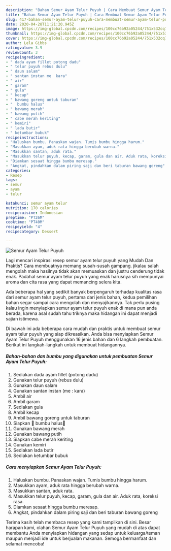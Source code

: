 ```yaml
---
description: "Bahan Semur Ayam Telur Puyuh | Cara Membuat Semur Ayam Telur Puyuh Yang Mudah Dan Praktis"
title: "Bahan Semur Ayam Telur Puyuh | Cara Membuat Semur Ayam Telur Puyuh Yang Mudah Dan Praktis"
slug: 417-bahan-semur-ayam-telur-puyuh-cara-membuat-semur-ayam-telur-puyuh-yang-mudah-dan-praktis
date: 2020-04-28T11:21:20.945Z
image: https://img-global.cpcdn.com/recipes/100cc76b92a05244/751x532cq70/semur-ayam-telur-puyuh-foto-resep-utama.jpg
thumbnail: https://img-global.cpcdn.com/recipes/100cc76b92a05244/751x532cq70/semur-ayam-telur-puyuh-foto-resep-utama.jpg
cover: https://img-global.cpcdn.com/recipes/100cc76b92a05244/751x532cq70/semur-ayam-telur-puyuh-foto-resep-utama.jpg
author: Lela Gibbs
ratingvalue: 3.9
reviewcount: 3
recipeingredient:
- " dada ayam fillet potong dadu"
- " telur puyuh rebus dulu"
- " daun salam"
- " santan instan me  kara"
- " air"
- " garam"
- " gula"
- " kecap"
- " bawang goreng untuk taburan"
- "  bumbu halus"
- " bawang merah"
- " bawang putih"
- " cabe merah keriting"
- " kemiri"
- " lada butir"
- " ketumbar bubuk"
recipeinstructions:
- "Haluskan bumbu. Panaskan wajan. Tumis bumbu hingga harum."
- "Masukkan ayam, aduk rata hingga berubah warna."
- "Masukkan santan, aduk rata."
- "Masukkan telur puyuh, kecap, garam, gula dan air. Aduk rata, koreksi rasa."
- "Diamkan sesaat hingga bumbu meresap."
- "Angkat, pindahkan dalam piring saji dan beri taburan bawang goreng"
categories:
- Resep
tags:
- semur
- ayam
- telur

katakunci: semur ayam telur 
nutrition: 170 calories
recipecuisine: Indonesian
preptime: "PT26M"
cooktime: "PT40M"
recipeyield: "4"
recipecategory: Dessert

---
```



![Semur Ayam Telur Puyuh](https://img-global.cpcdn.com/recipes/100cc76b92a05244/751x532cq70/semur-ayam-telur-puyuh-foto-resep-utama.jpg)

Lagi mencari inspirasi resep semur ayam telur puyuh yang Mudah Dan Praktis? Cara membuatnya memang susah-susah gampang. jikalau salah mengolah maka hasilnya tidak akan memuaskan dan justru cenderung tidak enak. Padahal semur ayam telur puyuh yang enak harusnya sih mempunyai aroma dan cita rasa yang dapat memancing selera kita.



Ada beberapa hal yang sedikit banyak berpengaruh terhadap kualitas rasa dari semur ayam telur puyuh, pertama dari jenis bahan, kedua pemilihan bahan segar sampai cara mengolah dan menyajikannya. Tak perlu pusing kalau ingin menyiapkan semur ayam telur puyuh enak di mana pun anda berada, karena asal sudah tahu triknya maka hidangan ini dapat menjadi sajian istimewa.


Di bawah ini ada beberapa cara mudah dan praktis untuk membuat semur ayam telur puyuh yang siap dikreasikan. Anda bisa menyiapkan Semur Ayam Telur Puyuh menggunakan 16 jenis bahan dan 6 langkah pembuatan. Berikut ini langkah-langkah untuk membuat hidangannya.

<!--inarticleads1-->

##### Bahan-bahan dan bumbu yang digunakan untuk pembuatan Semur Ayam Telur Puyuh:

1. Sediakan  dada ayam fillet (potong dadu)
1. Gunakan  telur puyuh (rebus dulu)
1. Gunakan  daun salam
1. Gunakan  santan instan (me : kara)
1. Ambil  air
1. Ambil  garam
1. Sediakan  gula
1. Ambil  kecap
1. Ambil  bawang goreng untuk taburan
1. Siapkan  📍 bumbu halus📍
1. Gunakan  bawang merah
1. Gunakan  bawang putih
1. Siapkan  cabe merah keriting
1. Gunakan  kemiri
1. Sediakan  lada butir
1. Sediakan  ketumbar bubuk




<!--inarticleads2-->

##### Cara menyiapkan Semur Ayam Telur Puyuh:

1. Haluskan bumbu. Panaskan wajan. Tumis bumbu hingga harum.
1. Masukkan ayam, aduk rata hingga berubah warna.
1. Masukkan santan, aduk rata.
1. Masukkan telur puyuh, kecap, garam, gula dan air. Aduk rata, koreksi rasa.
1. Diamkan sesaat hingga bumbu meresap.
1. Angkat, pindahkan dalam piring saji dan beri taburan bawang goreng




Terima kasih telah membaca resep yang kami tampilkan di sini. Besar harapan kami, olahan Semur Ayam Telur Puyuh yang mudah di atas dapat membantu Anda menyiapkan hidangan yang sedap untuk keluarga/teman maupun menjadi ide untuk berjualan makanan. Semoga bermanfaat dan selamat mencoba!
